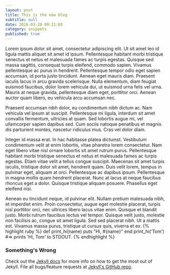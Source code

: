 ```yaml
---
layout: post
title: This is the new blog
subtitle: null
date: 2016-03-20 09:11:03
category: snippets
published: true
---
```


Lorem ipsum dolor sit amet, consectetur adipiscing elit. Ut sit amet leo id ligula mattis aliquet sit amet id ipsum. Pellentesque habitant morbi tristique senectus et netus et malesuada fames ac turpis egestas. Quisque sed massa sagittis, consequat turpis eleifend, commodo sapien. Vivamus pellentesque ac purus in hendrerit. Pellentesque tempor odio eget sapien accumsan, id porta justo tincidunt. Aenean eget mauris diam. Praesent iaculis lacus in arcu gravida scelerisque. Nulla elementum, diam feugiat euismod faucibus, dolor lorem vehicula dui, ut euismod urna felis vel urna. Mauris at neque gravida, pellentesque diam eget, porttitor orci. Aenean auctor quam libero, eu vehicula arcu accumsan nec.

Praesent accumsan nibh dolor, eu condimentum nibh dictum ac. Nam vehicula vel ipsum at suscipit. Pellentesque mi ligula, interdum sit amet convallis fermentum, ultricies at quam. Sed lobortis augue mi, vel ullamcorper sapien dapibus sed. Cum sociis natoque penatibus et magnis dis parturient montes, nascetur ridiculus mus. Cras vel dolor diam.

Integer id massa erat. In hac habitasse platea dictumst. Vestibulum condimentum velit at enim lobortis, vitae pharetra lorem consectetur. Nam eget libero vitae nisl ornare lobortis sit amet rutrum purus. Pellentesque habitant morbi tristique senectus et netus et malesuada fames ac turpis egestas. Etiam vitae velit a tellus congue suscipit. Maecenas sit amet turpis iaculis, tristique dolor sit amet, hendrerit quam. Duis velit lorem, tempus in pulvinar eget, aliquam at orci. Pellentesque ac dapibus ipsum. Pellentesque in magna mollis quam hendrerit placerat. Nunc at lacus at neque faucibus rhoncus eget a dolor. Quisque tristique aliquam posuere. Phasellus eget eleifend nisi.

Aenean eu tincidunt neque, id pulvinar elit. Nullam pretium malesuada nibh, et imperdiet enim. Proin consectetur, augue eget molestie placerat, turpis nisl porttitor orci, nec ultrices libero lacus vitae enim. Quisque et blandit justo. Morbi rutrum faucibus lectus vel tempor. Quisque velit justo, molestie non facilisis ac, congue sit amet ligula. Sed sed placerat nibh. Ut a mattis est. Vivamus massa purus, tristique ut cursus quis, viverra et ex.
{% highlight ruby %}
def print_hi(name)
  puts "Hi, #{name}"
end
print_hi('Tom')
#=> prints 'Hi, Tom' to STDOUT.
{% endhighlight %}

### Something's Wrong

Check out the [Jekyll docs][jekyll] for more info on how to get the most out of Jekyll. File all bugs/feature requests at [Jekyll's GitHub repo][jekyll-gh].

[jekyll-gh]: https://github.com/mojombo/jekyll
[jekyll]:    http://jekyllrb.com
